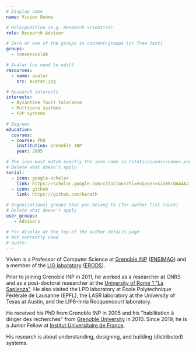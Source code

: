 ```yaml
---
# Display name
name: Vivien Quéma

# Role/position (e.g. Research Scientist)
role: Research Advisor

# Zero or one of the groups in content/groups (or free text)
groups:
  - consensuslab

# Avatar (no need to edit)
resources:
  - name: avatar
    src: avatar.jpg

# Research interests
interests:
  - Byzantine fault tolerance
  - Multicore systems
  - P2P systems

# Degrees
education:
  courses:
  - course: PhD
    institution: Grenoble INP
    year: 2005

# The icon must match exactly the icon name in /static/icons/<name>.png
# Delete what doesn't apply
social:
  - icon: google-scholar
    link: https://scholar.google.com/citations?hl=en&user=siaBkcQAAAAJ
  - icon: github
    link: https://github.com/barath

# Organizational groups that you belong to (for author list route)
# Delete what doesn't apply
user_groups:
   - Advisors

# For display at the top of the author details page
# Not currently used
# quote:
---
```


Vivien is a Professor of Computer Science at [Grenoble INP](https://www.grenoble-inp.fr/en) ([ENSIMAG](https://ensimag.grenoble-inp.fr/)) and a member of the [LIG laboratory](https://www.liglab.fr/en) ([ERODS](http://erods.imag.fr/)).

Prior to joining Grenoble INP in 2011, he worked as a researcher at CNRS and as a post-doctoral researcher at the [University of Rome 1 "La Sapienza"](https://www.uniroma1.it/it/). He also visited the LPD laboratory at École Polytechnique Fédérale de Lausanne (EPFL), the LASR laboratory at the University of Texas at Austin, and the LIP6-Inria Rocquencourt laboratory.

He received his PhD from Grenoble INP in 2005 and his "habilitation à diriger des recherches" from [Grenoble University](https://www.univ-grenoble-alpes.fr/) in 2010. Since 2019, he is a Junior Fellow at [Institut Universitaire de France](https://www.iufrance.fr/).

His research is about understanding, designing, and building (distributed) systems.
